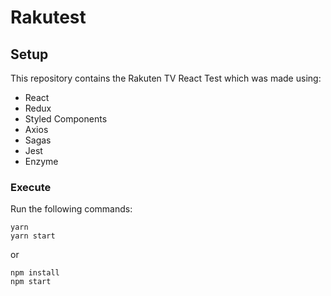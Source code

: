 # Rakutest

## Setup

This repository contains the Rakuten TV React Test which was made using:
  - React
  - Redux
  - Styled Components
  - Axios
  - Sagas
  - Jest
  - Enzyme

### Execute

Run the following commands:

```
yarn
yarn start
```
or 
```
npm install
npm start
```